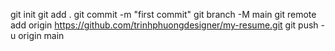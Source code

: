 git init
git add .
git commit -m "first commit"
git branch -M main
git remote add origin https://github.com/trinhphuongdesigner/my-resume.git
git push -u origin main
